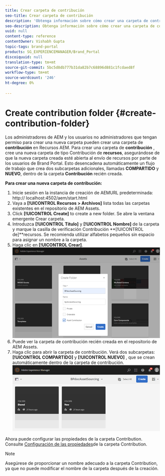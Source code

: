 ```yaml
---
title: Crear carpeta de contribución
seo-title: Crear carpeta de contribución
description: 'Obtenga información sobre cómo crear una carpeta de contribución en Recursos AEM. '
seo-description: Obtenga información sobre cómo crear una carpeta de contribución en Recursos AEM.
uuid: null
content-type: reference
contentOwner: Vishabh Gupta
topic-tags: brand-portal
products: SG_EXPERIENCEMANAGER/Brand_Portal
discoiquuid: null
translation-type: tm+mt
source-git-commit: 5bc5d8db777b31da82b7c68896d881c1fcdaed8f
workflow-type: tm+mt
source-wordcount: '246'
ht-degree: 0%

---
```



# Create contribution folder {#create-contribution-folder}

Los administradores de AEM y los usuarios no administradores que tengan permiso para crear una nueva carpeta pueden crear una carpeta de **contribución** en Recursos AEM.
Para crear una carpeta de **contribución** , cree una nueva carpeta de tipo Contribución de **recursos**, asegurándose de que la nueva carpeta creada esté abierta al envío de recursos por parte de los usuarios de Brand Portal.  Esto desencadena automáticamente un flujo de trabajo que crea dos subcarpetas adicionales, llamadas **COMPARTIDO** y **NUEVO**, dentro de la carpeta **Contribución** recién creada.

**Para crear una nueva carpeta de contribución:**
1. Inicie sesión en la instancia de creación de AEMURL predeterminada: http:// localhost:4502/aem/start.html
1. Vaya a **[!UICONTROL Recursos > Archivos]** lista todas las carpetas existentes en el repositorio de AEM Assets.
1. Click **[!UICONTROL Create]** to create a new folder. Se abre la ventana emergente Crear carpeta.
1. Introduzca **[!UICONTROL Título]** y **[!UICONTROL Nombre]** de la carpeta y marque la casilla de verificación Contribución **[!UICONTROL de]**recursos.
Se recomienda utilizar alfabetos pequeños sin espacio para asignar un nombre a la carpeta.
1. Haga clic en **[!UICONTROL Crear]**.
   ![](assets/create-contribution-folder.png)
1. Puede ver la carpeta de contribución recién creada en el repositorio de AEM Assets.
1. Haga clic para abrir la carpeta de contribución. Verá dos subcarpetas:**[!UICONTROL COMPARTIDO]** y **[!UICONTROL NUEVO]** , que se crean automáticamente dentro de la carpeta de contribución.\
   ![](assets/contribution-folder.png)

Ahora puede configurar las propiedades de la carpeta Contribution. Consulte [Configuración de las propiedades](brand-portal-configure-contribution-folder-properties.md)de la carpeta Contribution.

>[!NOTE]
>
>Asegúrese de proporcionar un nombre adecuado a la carpeta Contribution, ya que no puede modificar el nombre de la carpeta después de la creación.